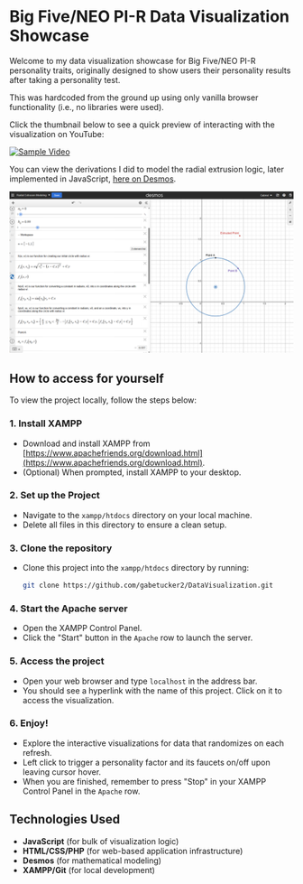 ﻿# Big Five/NEO PI-R Data Visualization Showcase

Welcome to my data visualization showcase for Big Five/NEO PI-R personality traits, originally designed to show users their personality results after taking a personality test.

This was hardcoded from the ground up using only vanilla browser functionality (i.e., no libraries were used).

Click the thumbnail below to see a quick preview of interacting with the visualization on YouTube:

[![Sample Video](https://img.youtube.com/vi/xWzYo05ajMA/maxresdefault.jpg)](https://www.youtube.com/watch?v=xWzYo05ajMA)

You can view the derivations I did to model the radial extrusion logic, later implemented in JavaScript, [here on Desmos](https://www.desmos.com/calculator/qxulnwzrwc).

<img src="Images/modelingSnapshot.png" width="800" />

## How to access for yourself

To view the project locally, follow the steps below:

### 1. **Install XAMPP**
   - Download and install XAMPP from [https://www.apachefriends.org/download.html](https://www.apachefriends.org/download.html).
   - (Optional) When prompted, install XAMPP to your desktop.

### 2. **Set up the Project**
   - Navigate to the `xampp/htdocs` directory on your local machine.
   - Delete all files in this directory to ensure a clean setup.

### 3. **Clone the repository**
   - Clone this project into the `xampp/htdocs` directory by running:
     ```bash
     git clone https://github.com/gabetucker2/DataVisualization.git
     ```

### 4. **Start the Apache server**
   - Open the XAMPP Control Panel.
   - Click the "Start" button in the `Apache` row to launch the server.

### 5. **Access the project**
   - Open your web browser and type `localhost` in the address bar.
   - You should see a hyperlink with the name of this project. Click on it to access the visualization.

### 6. **Enjoy!**
   - Explore the interactive visualizations for data that randomizes on each refresh.
   - Left click to trigger a personality factor and its faucets on/off upon leaving cursor hover.
   - When you are finished, remember to press "Stop" in your XAMPP Control Panel in the `Apache` row.

## Technologies Used

- **JavaScript** (for bulk of visualization logic)
- **HTML/CSS/PHP** (for web-based application infrastructure)
- **Desmos** (for mathematical modeling)
- **XAMPP/Git** (for local development)
